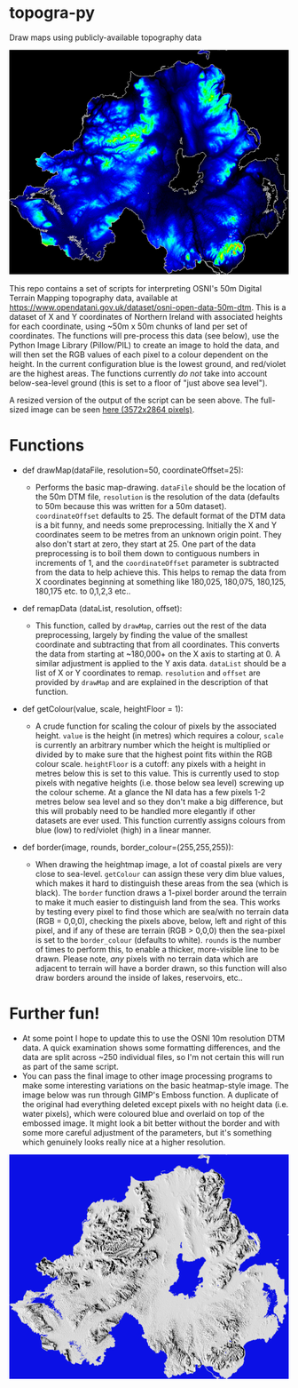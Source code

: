 # topogra-py
Draw maps using publicly-available topography data

![Topogra-py output image](topography_of_NI.jpg)

This repo contains a set of scripts for interpreting OSNI's 50m Digital Terrain Mapping topography data, available at https://www.opendatani.gov.uk/dataset/osni-open-data-50m-dtm.  This is a dataset of X and Y coordinates of Northern Ireland with associated heights for each coordinate, using ~50m x 50m chunks of land per set of coordinates.  The functions will pre-process this data (see below), use the Python Image Library (Pillow/PIL) to create an image to hold the data, and will then set the RGB values of each pixel to a colour dependent on the height.  In the current configuration blue is the lowest ground, and red/violet are the highest areas.  The functions currently *do not* take into account below-sea-level ground (this is set to a floor of "just above sea level").

A resized version of the output of the script can be seen above.  The full-sized image can be seen [here (3572x2864 pixels)](topography_of_NI_large.jpg).


# Functions

* def drawMap(dataFile, resolution=50, coordinateOffset=25):
  * Performs the basic map-drawing.  `dataFile` should be the location of the 50m DTM file, `resolution` is the resolution of the data (defaults to 50m because this was written for a 50m dataset).  `coordinateOffset` defaults to 25.  The default format of the DTM data is a bit funny, and needs some preprocessing.  Initially the X and Y coordinates seem to be metres from an unknown origin point.  They also don't start at zero, they start at 25.  One part of the data preprocessing is to boil them down to contiguous numbers in increments of 1, and the `coordinateOffset` parameter is subtracted from the data to help achieve this.  This helps to remap the data from X coordinates beginning at something like 180,025, 180,075, 180,125, 180,175 etc. to 0,1,2,3 etc..
  
* def remapData (dataList, resolution, offset):
  * This function, called by `drawMap`, carries out the rest of the data preprocessing, largely by finding the value of the smallest coordinate and subtracting that from all coordinates.  This converts the data from starting at ~180,000+ on the X axis to starting at 0.  A similar adjustment is applied to the Y axis data.  `dataList` should be a list of X or Y coordinates to remap.  `resolution` and `offset` are provided by `drawMap` and are explained in the description of that function.
  
* def getColour(value, scale, heightFloor = 1):
  * A crude function for scaling the colour of pixels by the associated height.  `value` is the height (in metres) which requires a colour, `scale` is currently an arbitrary number which the height is multiplied or divided by to make sure that the highest point fits within the RGB colour scale.  `heightFloor` is a cutoff: any pixels with a height in metres below this is set to this value.  This is currently used to stop pixels with negative heights (i.e. those below sea level) screwing up the colour scheme.  At a glance the NI data has a few pixels 1-2 metres below sea level and so they don't make a big difference, but this will probably need to be handled more elegantly if other datasets are ever used.  This function currently assigns colours from blue (low) to red/violet (high) in a linear manner.
  
* def border(image, rounds, border_colour=(255,255,255)):
  * When drawing the heightmap image, a lot of coastal pixels are very close to sea-level.  `getColour` can assign these very dim blue values, which makes it hard to distinguish these areas from the sea (which is black).  The `border` function draws a 1-pixel border around the terrain to make it much easier to distinguish land from the sea.  This works by testing every pixel to find those which are sea/with no terrain data (RGB = 0,0,0), checking the pixels above, below, left and right of this pixel, and if any of these are terrain (RGB > 0,0,0) then the sea-pixel is set to the `border_colour` (defaults to white).  `rounds` is the number of times to perform this, to enable a thicker, more-visible line to be drawn.  Please note, *any* pixels with no terrain data which are adjacent to terrain will have a border drawn, so this function will also draw borders around the inside of lakes, reservoirs, etc..
  
# Further fun!

* At some point I hope to update this to use the OSNI 10m resolution DTM data.  A quick examination shows some formatting differences, and the data are split across ~250 individual files, so I'm not certain this will run as part of the same script.
* You can pass the final image to other image processing programs to make some interesting variations on the basic heatmap-style image.  The image below was run through GIMP's Emboss function.  A duplicate of the original had everything deleted except pixels with no height data (i.e. water pixels), which were coloured blue and overlaid on top of the embossed image.  It might look a bit better without the border and with some more careful adjustment of the parameters, but it's something which genuinely looks really nice at a higher resolution.

![Topogra-py output image embossed](topography_of_NI_embossed.jpg)
